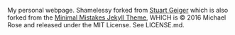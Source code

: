 My personal webpage. Shamelessy forked from [Stuart Geiger](https://github.com/staeiou) which is also forked from the [Minimal Mistakes Jekyll Theme](https://mmistakes.github.io/minimal-mistakes/), WHICH is © 2016 Michael Rose and released under the MIT License. See LICENSE.md.
